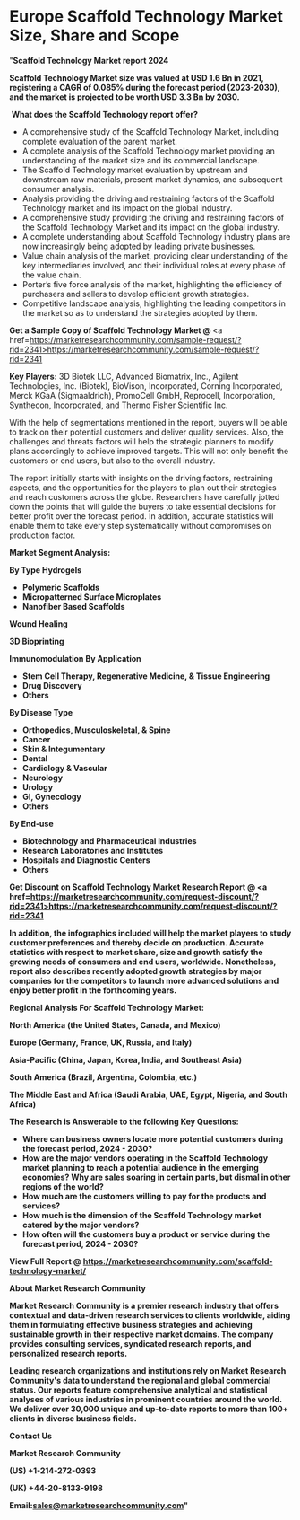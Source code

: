 # Europe Scaffold Technology Market Size, Share and Scope
"<strong>Scaffold Technology Market report 2024</strong>

<strong>Scaffold Technology Market size was valued at USD 1.6 Bn in 2021, registering a CAGR of 0.085% during the forecast period (2023-2030), and the market is projected to be worth USD 3.3 Bn by 2030.</strong>

 <strong><b>What does the Scaffold Technology report offer?</b></strong>
<ul>
  <li>A comprehensive study of the Scaffold Technology Market, including complete evaluation of the parent market.</li>
  <li>A complete analysis of the Scaffold Technology market providing an understanding of the market size and its commercial landscape.</li>
  <li>The Scaffold Technology market evaluation by upstream and downstream raw materials, present market dynamics, and subsequent consumer analysis.</li>
  <li>Analysis providing the driving and restraining factors of the Scaffold Technology market and its impact on the global industry.</li>
  <li>A comprehensive study providing the driving and restraining factors of the Scaffold Technology Market and its impact on the global industry.</li>
  <li>A complete understanding about Scaffold Technology industry plans are now increasingly being adopted by leading private businesses.</li>
  <li>Value chain analysis of the market, providing clear understanding of the key intermediaries involved, and their individual roles at every phase of the value chain.</li>
  <li>Porter’s five force analysis of the market, highlighting the efficiency of purchasers and sellers to develop efficient growth strategies.</li>
  <li>Competitive landscape analysis, highlighting the leading competitors in the market so as to understand the strategies adopted by them.</li>
</ul>

<strong>Get a Sample Copy of Scaffold Technology Market @ </strong><a href=https://marketresearchcommunity.com/sample-request/?rid=2341><u>https://marketresearchcommunity.com/sample-request/?rid=2341</u></a>

<strong>Key Players:</strong> 
3D Biotek LLC, Advanced Biomatrix, Inc., Agilent Technologies, Inc. (Biotek), BioVison, Incorporated, Corning Incorporated, Merck KGaA (Sigmaaldrich), PromoCell GmbH, Reprocell, Incorporation, Synthecon, Incorporated, and Thermo Fisher Scientific Inc.

With the help of segmentations mentioned in the report, buyers will be able to track on their potential customers and deliver quality services. Also, the challenges and threats factors will help the strategic planners to modify plans accordingly to achieve improved targets. This will not only benefit the customers or end users, but also to the overall industry.

The report initially starts with insights on the driving factors, restraining aspects, and the opportunities for the players to plan out their strategies and reach customers across the globe. Researchers have carefully jotted down the points that will guide the buyers to take essential decisions for better profit over the forecast period. In addition, accurate statistics will enable them to take every step systematically without compromises on production factor.

<strong>Market Segment Analysis:</strong>


<strong><strong>By Type</strong></h4>
Hydrogels
<ul>
 	<li>Polymeric Scaffolds</li>
 	<li>Micropatterned Surface Microplates</li>
 	<li>Nanofiber Based Scaffolds</li>
</ul>
Wound Healing

3D Bioprinting

Immunomodulation
<strong><strong>By Application</strong></h4>
<ul>
 	<li>Stem Cell Therapy, Regenerative Medicine, &amp; Tissue Engineering</li>
 	<li>Drug Discovery</li>
 	<li>Others</li>
</ul>
<strong><strong>By Disease Type</strong></h4>
<ul>
 	<li>Orthopedics, Musculoskeletal, &amp; Spine</li>
 	<li>Cancer</li>
 	<li>Skin &amp; Integumentary</li>
 	<li>Dental</li>
 	<li>Cardiology &amp; Vascular</li>
 	<li>Neurology</li>
 	<li>Urology</li>
 	<li>GI, Gynecology</li>
 	<li>Others</li>
</ul>
<strong><strong>By End-use</strong></h4>
<ul>
 	<li>Biotechnology and Pharmaceutical Industries</li>
 	<li>Research Laboratories and Institutes</li>
 	<li>Hospitals and Diagnostic Centers</li>
 	<li>Others</li>
</ul>

<strong>Get Discount on Scaffold Technology Market Research Report @ </b></strong><a href=https://marketresearchcommunity.com/request-discount/?rid=2341><u>https://marketresearchcommunity.com/request-discount/?rid=2341</u></a>

In addition, the infographics included will help the market players to study customer preferences and thereby decide on production. Accurate statistics with respect to market share, size and growth satisfy the growing needs of consumers and end users, worldwide. Nonetheless, report also describes recently adopted growth strategies by major companies for the competitors to launch more advanced solutions and enjoy better profit in the forthcoming years.

<strong>Regional Analysis For Scaffold Technology Market:</strong>

<strong>North America</strong> (the United States, Canada, and Mexico)

<strong>Europe</strong> (Germany, France, UK, Russia, and Italy)

<strong>Asia-Pacific</strong> (China, Japan, Korea, India, and Southeast Asia)

<strong>South America</strong> (Brazil, Argentina, Colombia, etc.)

<strong>The Middle East and Africa</strong> (Saudi Arabia, UAE, Egypt, Nigeria, and South Africa)

<strong>The Research is Answerable to the following Key Questions:</strong>
<ul>
 	<li>Where can business owners locate more potential customers during the forecast period, 2024 - 2030?</li>
 	<li>How are the major vendors operating in the Scaffold Technology market planning to reach a potential audience in the emerging economies? Why are sales soaring in certain parts, but dismal in other regions of the world?</li>
 	<li>How much are the customers willing to pay for the products and services?</li>
 	<li>How much is the dimension of the Scaffold Technology market catered by the major vendors?</li>
 	<li>How often will the customers buy a product or service during the forecast period, 2024 - 2030?</li>
</ul>

<strong>View Full Report @</strong> <a href=https://marketresearchcommunity.com/scaffold-technology-market/>https://marketresearchcommunity.com/scaffold-technology-market/</a>

<strong>About Market Research Community</strong>

Market Research Community is a premier research industry that offers contextual and data-driven research services to clients worldwide, aiding them in formulating effective business strategies and achieving sustainable growth in their respective market domains. The company provides consulting services, syndicated research reports, and personalized research reports.

Leading research organizations and institutions rely on Market Research Community's data to understand the regional and global commercial status. Our reports feature comprehensive analytical and statistical analyses of various industries in prominent countries around the world. We deliver over 30,000 unique and up-to-date reports to more than 100+ clients in diverse business fields.

<strong>Contact Us</strong>

<strong>Market Research Community</strong>

(US) +1-214-272-0393

(UK) +44-20-8133-9198

<strong>Email:</strong>sales@marketresearchcommunity.com"
